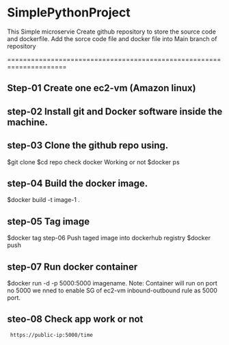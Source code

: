 # SimplePythonProject
This Simple microservie
Create github repository to store the source code and dockerfile.
Add the sorce code file and docker file into Main branch of repository

=====================================================================
  
  Step-01 Create one ec2-vm (Amazon linux)
  ---------------
  step-02 Install git and Docker software inside the machine.
  -----------------------------
  step-03 Clone the github repo using.
  --------------------------------------
  
   $git clone <repo url>
   $cd repo
  check docker Working or not
    $docker ps


  step-04 Build the docker image.
  --------------------------
  
   $docker build -t image-1 . 
   
  step-05 Tag image
  ---------------------------
   $docker tag <imagename> <tagname>
  step-06 Push taged image into dockerhub registry
   $docker push <tagname>
   
  step-07 Run docker container
  --------------------------------
  
  $docker run -d -p 5000:5000 imagename.
  Note: Container will run on port no 5000 we nned to enable SG of ec2-vm 
        inbound-outbound rule as 5000 port.
        
  steo-08 Check app work or not
  ---------------------------------------
     https://public-ip:5000/time
     
   
